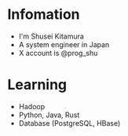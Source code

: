 # Infomation

- I'm Shusei Kitamura
- A system engineer in Japan
- X account is @prog_shu

# Learning

- Hadoop
- Python, Java, Rust
- Database (PostgreSQL, HBase)
